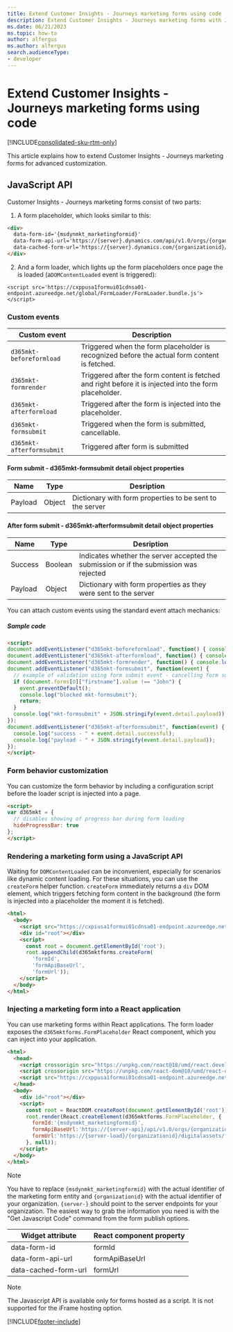```yaml
---
title: Extend Customer Insights - Journeys marketing forms using code
description: Extend Customer Insights - Journeys marketing forms with JavaScript to apply custom business logic in Dynamics 365 Customer Insights - Journeys.
ms.date: 06/21/2023
ms.topic: how-to
author: alfergus
ms.author: alfergus
search.audienceType:
- developer
---
```


# Extend Customer Insights - Journeys marketing forms using code

[!INCLUDE[consolidated-sku-rtm-only](.././includes/consolidated-sku-rtm-only.md)]

This article explains how to extend Customer Insights - Journeys marketing forms for advanced customization.

## JavaScript API
  
Customer Insights - Journeys marketing forms consist of two parts:

1. A form placeholder, which looks similar to this:

```HTML
<div>
  data-form-id='{msdynmkt_marketingformid}'
  data-form-api-url='https://{server}.dynamics.com/api/v1.0/orgs/{organizationid}/landingpageforms/forms/{msdynmkt_marketingformid}'
  data-cached-form-url='https://{server}.dynamics.com/{organizationid}/digitalassets/forms/{msdynmkt_marketingformid}'
</div>
```

2. And a form loader, which lights up the form placeholders once page the is loaded (a`DOMContentLoaded` event is triggered):

```
<script src='https://cxppusa1formui01cdnsa01-endpoint.azureedge.net/global/FormLoader/FormLoader.bundle.js'></script>
```

### Custom events

| Custom event | Description |
|------|-------|
|`d365mkt-beforeformload`|Triggered when the form placeholder is recognized before the actual form content is fetched. |
|`d365mkt-formrender`|Triggered after the form content is fetched and right before it is injected into the form placeholder. |
|`d365mkt-afterformload`|Triggered after the form is injected into the placeholder. |
|`d365mkt-formsubmit`| Triggered when the form is submitted, cancellable. |
|`d365mkt-afterformsubmit`| Triggered after form is submitted |

#### Form submit - d365mkt-formsubmit detail object properties

| Name | Type | Desription |
| ----- | ---- | ---- |
| Payload | Object | Dictionary with form properties to be sent to the server |

#### After form submit - d365mkt-afterformsubmit detail object properties

| Name | Type | Desription |
| ----- | ---- | ---- |
| Success | Boolean | Indicates whether the server accepted the submission or if the submission was rejected |
| Payload | Object | Dictionary with form properties as they were sent to the server |
  
You can attach custom events using the standard event attach mechanics:

##### Sample code
  ```HTML
  <script>
document.addEventListener("d365mkt-beforeformload", function() { console.log("d365mkt-beforeformload") });
document.addEventListener("d365mkt-afterformload", function() { console.log("d365mkt-afterformload") });
document.addEventListener("d365mkt-formrender", function() { console.log("d365mkt-formrender") });
document.addEventListener("d365mkt-formsubmit", function(event) {
    // example of validation using form submit event - cancelling form submission unless first name is John 
    if (document.forms[0]["firstname"].value !== "John") { 
      event.preventDefault(); 
      console.log("blocked mkt-formsubmit"); 
      return;
    }
    console.log("mkt-formsubmit" + JSON.stringify(event.detail.payload)); 
});
document.addEventListener("d365mkt-afterformsubmit", function(event) {
    console.log("success - " + event.detail.successful);
    console.log("payload - " + JSON.stringify(event.detail.payload));
});
</script>
```

### Form behavior customization

You can customize the form behavior by including a configuration script before the loader script is injected into a page.

 ```HTML
 <script>
 var d365mkt = {
   // disables showing of progress bar during form loading
   hideProgressBar: true
 };
 </script>
``` 

### Rendering a marketing form using a JavaScript API

Waiting for `DOMContentLoaded` can be inconvenient, especially for scenarios like dynamic content loading. For these situations, you can use the `createForm` helper function. `createForm` immediately returns a `div` DOM element, which triggers fetching form content in the background (the form is injected into a placeholder the moment it is fetched). 

```HTML
<html>
  <body>
    <script src="https://cxpiusa1formui01cdnsa01-endpoint.azureedge.net/global/FormLoader/FormLoader.bundle.js"></script>
    <div id="root"></div>
    <script>
      const root = document.getElementById('root');
      root.appendChild(d365mktforms.createForm(
        'formId',
        'formApiBaseUrl',
        'formUrl'));
    </script>
  </body>
</html>
```

### Injecting a marketing form into a React application

You can use marketing forms within React applications. The form loader exposes the `d365mktforms.FormPlaceholder` React component, which you can inject into your application.

```HTML
<html>
  <head>
    <script crossorigin src="https://unpkg.com/react@18/umd/react.development.js"></script>
    <script crossorigin src="https://unpkg.com/react-dom@18/umd/react-dom.development.js"></script>
    <script src="https://cxppusa1formui01cdnsa01-endpoint.azureedge.net/global/FormLoader/FormLoader.bundle.js"></script>
  </head>
  <body>
    <div id="root"></div>
    <script>
      const root = ReactDOM.createRoot(document.getElementById('root'));
      root.render(React.createElement(d365mktforms.FormPlaceholder, {
        formId:'{msdynmkt_marketingformid}',
        formApiBaseUrl:'https://{server-api}/api/v1.0/orgs/{organizationid}/landingpageforms',
        formUrl:'https://{server-load}/{organizationid}/digitalassets/forms/{msdynmkt_marketingformid}'
      }, null));
    </script>
  </body>
</html>
```

> [!NOTE]
> You have to replace `{msdynmkt_marketingformid}` with the actual identifier of the marketing form entity and `{organizationid}` with the actual identifier of your organization. `{server-}` should point to the server endpoints for your organization. The easiest way to grab the information you need is with the "Get Javascript Code" command from the form publish options.
>
> | Widget attribute | React component property |
> |---------------------|---------------------------------|
> | data-form-id | formId |
> | data-form-api-url | formApiBaseUrl |
> | data-cached-form-url | formUrl |

> [!NOTE]
> The Javascript API is available only for forms hosted as a script. It is not supported for the iFrame hosting option.  

[!INCLUDE[footer-include](.././includes/footer-banner.md)]
